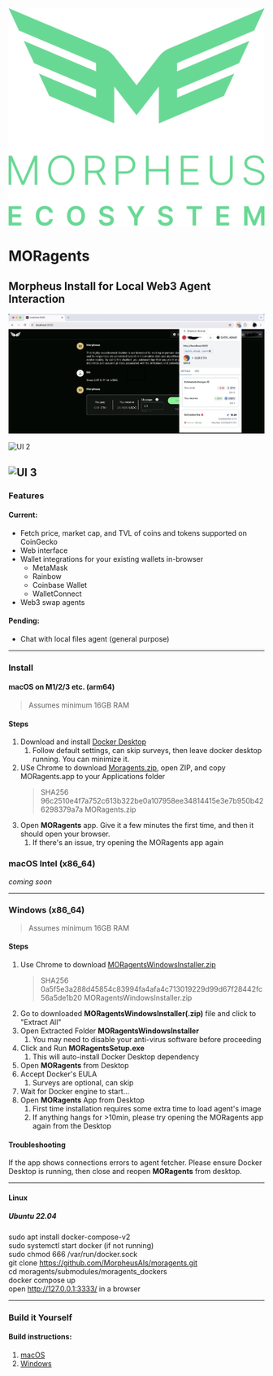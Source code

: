 ![morpheus ecosystem](images/morpheus-ecosystem@3x_green.png)
# MORagents

## Morpheus Install for Local Web3 Agent Interaction


![UI 1](images/wallet_integration.png)

![UI 2](images/successful_swap.png)

![UI 3](images/agent_clarify.png)
---

### Features
#### Current: 
- Fetch price, market cap, and TVL of coins and tokens supported on CoinGecko
- Web interface
- Wallet integrations for your existing wallets in-browser
  - MetaMask
  - Rainbow
  - Coinbase Wallet
  - WalletConnect
- Web3 swap agents

#### Pending:
- Chat with local files agent (general purpose)

---

### Install
#### macOS on M1/2/3 etc. (arm64)
>Assumes minimum 16GB RAM

#### Steps
1. Download and install [Docker Desktop](https://www.docker.com/products/docker-desktop/)
   1. Follow default settings, can skip surveys, then leave docker desktop running. You can minimize it.
2. USe Chrome to download [Moragents.zip](https://drive.proton.me/urls/X35VBE3GWW#mtrqT6rAzZbi), open ZIP, and copy MORagents.app to your Applications folder 
    > SHA256 96c2510e4f7a752c613b322be0a107958ee34814415e3e7b950b426298379a7a MORagents.zip
3. Open **MORagents** app. Give it a few minutes the first time, and then it should open your browser. 
   1. If there's an issue, try opening the MORagents app again

### macOS Intel (x86_64)
*coming soon*

---

### Windows (x86_64)
>Assumes minimum 16GB RAM

#### Steps
1. Use Chrome to download [MORagentsWindowsInstaller.zip](https://drive.proton.me/urls/9BE8X1ZMTG#Oh1SfTeklH4W)
    > SHA256 0a5f5e3a288d45854c83994fa4afa4c713019229d99d67f28442fc56a5de1b20 MORagentsWindowsInstaller.zip
2. Go to downloaded **MORagentsWindowsInstaller(.zip)** file and click to "Extract All"
3. Open Extracted Folder **MORagentsWindowsInstaller**
   1. You may need to disable your anti-virus software before proceeding
4. Click and Run **MORagentsSetup.exe**
   1. This will auto-install Docker Desktop dependency
5. Open **MORagents** from Desktop
6. Accept Docker's EULA
   1. Surveys are optional, can skip
7. Wait for Docker engine to start...
8. Open **MORagents** App from Desktop
    1. First time installation requires some extra time to load agent's image
    2. If anything hangs for >10min, please try opening the MORagents app again from the Desktop

#### Troubleshooting
If the app shows connections errors to agent fetcher. Please ensure Docker Desktop is running, then close and reopen **MORagents** from desktop.

---

#### Linux
##### Ubuntu 22.04
sudo apt install docker-compose-v2  
sudo systemctl start docker (if not running)  
sudo chmod 666 /var/run/docker.sock  
git clone https://github.com/MorpheusAIs/moragents.git  
cd moragents/submodules/moragents_dockers  
docker compose up  
open http://127.0.0.1:3333/ in a browser  


---

### Build it Yourself

#### Build instructions:
1. [macOS](build_assets/macOS/README_MACOS_DEV_BUILD.md)
2. [Windows](build_assets/windows/README_WINDOWS_DEV_BUILD.md)
